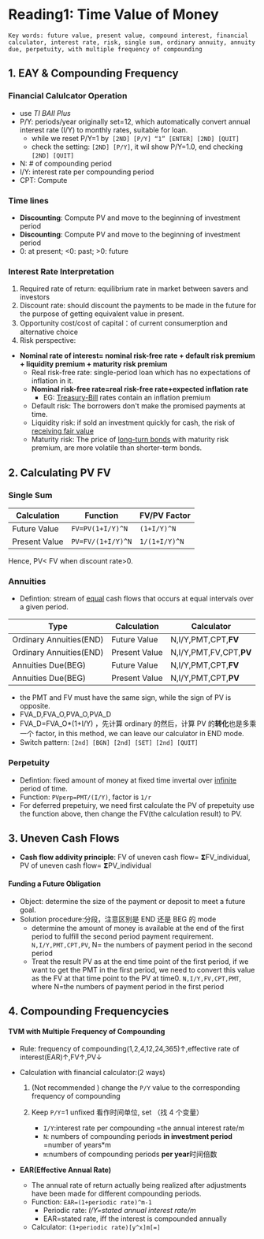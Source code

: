 # Reading1: Time Value of Money

```
Key words: future value, present value, compound interest, financial calculator, interest rate, risk, single sum, ordinary annuity, annuity due, perpetuity, with multiple frequency of compounding
```

## 1. EAY & Compounding Frequency

### Financial Calulcator Operation

- use _TI BAⅡ Plus_
- P/Y: periods/year originally set=12, which automatically convert annual interest rate (I/Y) to monthly rates, suitable for loan.
  - while we reset P/Y=1 by` [2ND] [P/Y] “1” [ENTER] [2ND] [QUIT]`
  - check the setting: `[2ND] [P/Y]`, it wil show P/Y=1.0, end checking `[2ND] [QUIT]`
- N: # of compounding period
- I/Y: interest rate per compounding period
- CPT: Compute

### Time lines

- **Discounting**: Compute PV and move to the beginning of investment period
- **Discounting**: Compute PV and move to the beginning of investment period
- 0: at present; <0: past; >0: future

### Interest Rate Interpretation

1. Required rate of return: equilibrium rate in market between savers and investors
2. Discount rate: should discount the payments to be made in the future for the purpose of getting equivalent value in present.
3. Opportunity cost/cost of capital：of current consumerption and alternative choice
4. Risk perspective:

- **Nominal rate of interest= nominal risk-free rate + default risk premium + liquidity premium + maturity risk premium**
  - Real risk-free rate: single-period loan which has no expectations of inflation in it.
  - **Nominal risk-free rate=real risk-free rate+expected inflation rate**
    - EG: <u>Treasury-Bill</u> rates contain an inflation premium
  - Default risk: The borrowers don't make the promised payments at time.
  - Liquidity risk: if sold an investment quickly for cash, the risk of <u>receiving fair value</u>
  - Maturity risk: The price of <u>long-turn bonds</u> with maturity risk premium, are more volatile than shorter-term bonds.

## 2. Calculating PV FV

### Single Sum

| Calculation   | Function          | FV/PV Factor  |
| ------------- | ----------------- | ------------- |
| Future Value  | `FV=PV(1+I/Y)^N`  | `(1+I/Y)^N`   |
| Present Value | `PV=FV/(1+I/Y)^N` | `1/(1+I/Y)^N` |

Hence, PV< FV when discount rate>0.

### Annuities

- Defintion: stream of <u>equal</u> cash flows that occurs at equal intervals over a given period.

| Type                    | Calculation   | Calculator              |
| ----------------------- | ------------- | ----------------------- |
| Ordinary Annuities(END) | Future Value  | N,I/Y,PMT,CPT,**FV**    |
| Ordinary Annuities(END) | Present Value | N,I/Y,PMT,FV,CPT,**PV** |
| Annuities Due(BEG)      | Future Value  | N,I/Y,PMT,CPT,**FV**    |
| Annuities Due(BEG)      | Present Value | N,I/Y,PMT,CPT,**PV**    |

- the PMT and FV must have the same sign, while the sign of PV is opposite.
- FVA_D,FVA_O,PVA_O,PVA_D
- FVA_D=FVA_O\*(1+I/Y) ，先计算 ordinary 的然后，计算 PV 的**转化**也是多乘一个 factor, in this method, we can leave our calculator in END mode.
- Switch pattern: `[2nd] [BGN] [2nd] [SET] [2nd] [QUIT]`

### Perpetuity

- Defintion: fixed amount of money at fixed time invertal over <u>infinite</u> period of time.
- Function: `PVperp=PMT/(I/Y)`, factor is `1/r`
- For deferred prepetuiry, we need first calculate the PV of prepetuity use the function above, then change the FV(the calculation result) to PV.

## 3. Uneven Cash Flows

- **Cash flow addivity principle**: FV of uneven cash flow= 𝝨FV_individual, PV of uneven cash flow= 𝝨PV_individual

#### Funding a Future Obligation

- Object: determine the size of the payment or deposit to meet a future goal.
- Solution procedure:分段，注意区别是 END 还是 BEG 的 mode
  - determine the amount of money is available at the end of the first period to fulfill the second period payment requirement. `N,I/Y,PMT,CPT,PV`, N= the numbers of payment period in the second period
  - Treat the result PV as at the end time point of the first period, if we want to get the PMT in the first period, we need to convert this value as the FV at that time point to the PV at time0. `N,I/Y,FV,CPT,PMT`, where N=the numbers of payment period in the first period

## 4. Compounding Frequencycies

#### TVM with Multiple Frequency of Compounding

- Rule: frequency of compounding(1,2,4,12,24,365)↑,effective rate of interest(EAR)↑,FV↑,PV↓

- Calculation with financial calculator:(2 ways)

  1. (Not recommended ) change the `P/Y` value to the corresponding frequency of compounding

  2. Keep `P/Y`=1 unfixed 看作时间单位, set （找 4 个变量）
     - `I/Y`:interest rate per compounding =the annual interest rate/m
     - `N`: numbers of compounding periods **in investment period** =number of years\*m
     - `m`:numbers of compounding periods **per year**时间倍数

- **EAR(Effective Annual Rate)**

  - The annual rate of return actually being realized after adjustments have been made for different compounding periods.
  - Function: `EAR=(1+periodic rate)^m-1`
    - Periodic rate: _I/Y=stated annual interest rate/m_
    - EAR=stated rate, iff the interest is compounded annually
  - Calculator: `(1+periodic rate)[y^x]m[=]`
